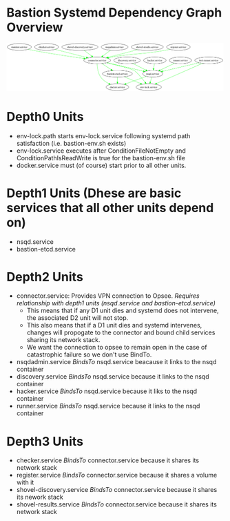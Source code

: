 # Bastion Systemd Dependency Graph Overview

![Dependency Graph](./dependency_subgraph.png)

# Depth0 Units

* env-lock.path starts env-lock.service following systemd path satisfaction (i.e. bastion-env.sh exists)
* env-lock.service executes after ConditionFileNotEmpty and ConditionPathIsReadWrite is true for the bastion-env.sh file
* docker.service must (of course) start prior to all other units.

# Depth1 Units (Dhese are basic services that all other units depend on)

* nsqd.service
* bastion-etcd.service

# Depth2 Units

* connector.service: Provides VPN connection to Opsee.  _Requires relationship with depth1 units (nsqd.service and bastion-etcd.service)_
    - This means that if any D1 unit dies and systemd does not intervene, the associated D2 unit will not stop.
    - This also means that if a D1 unit dies and systemd intervenes, changes will propogate to the connector and bound child services sharing its network stack.
    - We want the connection to opsee to remain open in the case of catastrophic failure so we don't use BindTo.
* nsqdadmin.service _BindsTo_ nsqd.service beacause it links to the nsqd container
* discovery.service _BindsTo_ nsqd.service because it links to the nsqd container
* hacker.service _BindsTo_ nsqd.service because it liks to the nsqd container
* runner.service _BindsTo_ nsqd.service because it links to the nsqd container

# Depth3 Units

* checker.service _BindsTo_ connector.service because it shares its network stack
* register.service _BindsTo_ connector.service because it shares a volume with it
* shovel-discovery.service _BindsTo_ connector.service because it shares its nework stack
* shovel-results.service _BindsTo_ connector.service because it shares its network stack
